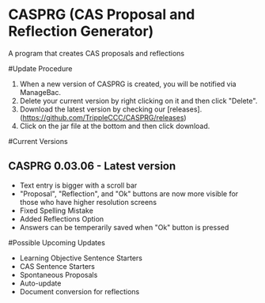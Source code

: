 # CASPRG (CAS Proposal and Reflection Generator)
A program that creates CAS proposals and reflections

#Update Procedure
1. When a new version of CASPRG is created, you will be notified via ManageBac.
2. Delete your current version by right clicking on it and then click "Delete".
3. Download the latest version by checking our [releases]. (https://github.com/TrippleCCC/CASPRG/releases)
4. Click on the jar file at the bottom and then click download.

#Current Versions

CASPRG 0.03.06 - Latest version
--------------------------------
* Text entry is bigger with a scroll bar
* "Proposal", "Reflection", and "Ok" buttons are now more visible for those who have higher resolution screens
* Fixed Spelling Mistake
* Added Reflections Option
* Answers can be temperarily saved when "Ok" button is pressed

#Possible Upcoming Updates
* Learning Objective Sentence Starters
* CAS Sentence Starters
* Spontaneous Proposals
* Auto-update
* Document conversion for reflections
